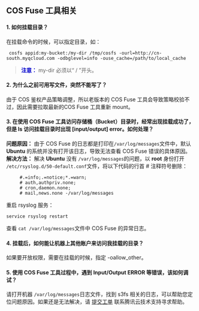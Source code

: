 ## COS Fuse 工具相关
#### 1. 如何挂载目录？
在挂载命令的时候，可以指定目录，如：
```
 cosfs appid:my-bucket:/my-dir /tmp/cosfs -ourl=http://cn-south.myqcloud.com -odbglevel=info -ouse_cache=/path/to/local_cache
```
>  <font color="#0000cc">**注意：** </font>
my-dir 必须以“ / ”开头。

####  2. 为什么之前可用写文件，突然不能写了？
由于 COS 鉴权产品策略调整，所以老版本的 COS Fuse 工具会导致策略校验不过，因此需要拉取最新的COS Fuse 工具重新 mount。

#### 3. 在使用 COS Fuse 工具访问存储桶（Bucket）目录时，经常出现挂载成功了，但是 ls 访问挂载目录时出现 [input/output] error。如何处理？
**问题原因：**
由于 COS Fuse 的日志都是打印在`/var/log/messages`文件中，默认 **Ubuntu** 的系统并没有打开该日志，导致无法查看
COS Fuse 错误的具体原因。
**解决方法：**
解决 **Ubuntu** 没有 `/var/log/messages`的问题，以 **root** 身份打开` /etc/rsyslog.d/50-default.conf`文件，将以下代码的行首 # 注释符号删除：
```
     #.=info;.=notice;*.=warn;
     # auth,authpriv.none;
     # cron,daemon.none;
     # mail,news.none -/var/log/messages
```
重启 rsyslog 服务： 
```
service rsyslog restart
```  
查看 `cat /var/log/messages`文件中 COS Fuse 的异常日志。

#### 4. 挂载后，如何能让机器上其他账户来访问我挂载的目录？
如果要开放权限，需要在挂载的时候，指定 -oallow_other。

#### 5. 使用 COS Fuse 工具过程中，遇到 Input/Output ERROR 等错误，该如何调试？
请打开机器 `/var/log/messages`日志文件，找到 s3fs 相关的日志，可以帮助您定位问题原因。如果还是无法解决，请 [提交工单](https://console.qcloud.com/workorder/category) 联系腾讯云技术支持寻求帮助。
